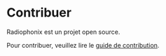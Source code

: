 # Contribuer

Radiophonix est un projet open source.

Pour contribuer, veuillez lire le [guide de contribution](https://radiophonix.gitlab.io/Radiophonix/contribuer/).
